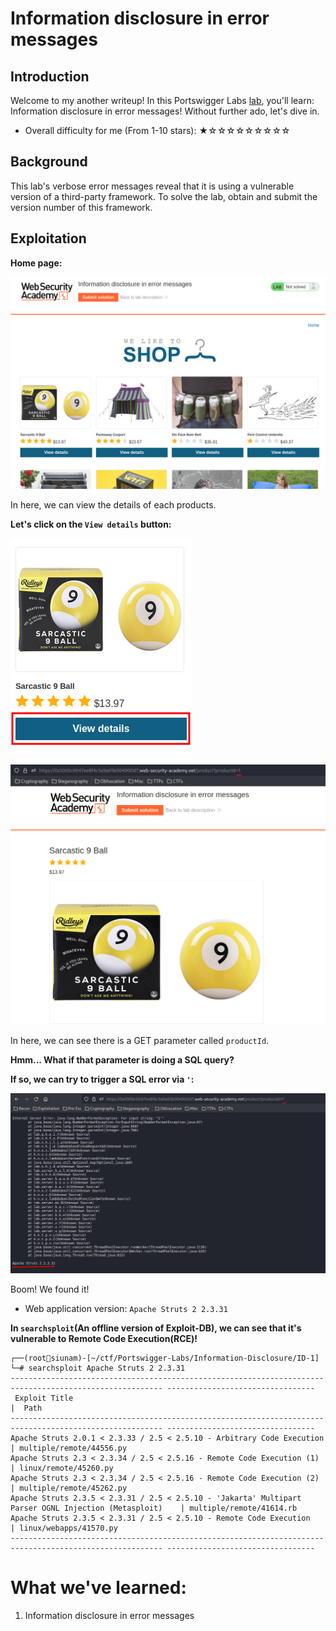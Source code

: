 # Information disclosure in error messages

## Introduction

Welcome to my another writeup! In this Portswigger Labs [lab](https://portswigger.net/web-security/information-disclosure/exploiting/lab-infoleak-in-error-messages), you'll learn: Information disclosure in error messages! Without further ado, let's dive in.

- Overall difficulty for me (From 1-10 stars): ★☆☆☆☆☆☆☆☆☆

## Background

This lab's verbose error messages reveal that it is using a vulnerable version of a third-party framework. To solve the lab, obtain and submit the version number of this framework.

## Exploitation

**Home page:**

![](https://github.com/siunam321/CTF-Writeups/blob/main/Portswigger-Labs/Information-Disclosure/ID-1/images/Pasted%20image%2020221216051328.png)

In here, we can view the details of each products.

**Let's click on the `View details` button:**

![](https://github.com/siunam321/CTF-Writeups/blob/main/Portswigger-Labs/Information-Disclosure/ID-1/images/Pasted%20image%2020221216051935.png)

![](https://github.com/siunam321/CTF-Writeups/blob/main/Portswigger-Labs/Information-Disclosure/ID-1/images/Pasted%20image%2020221216051943.png)

In here, we can see there is a GET parameter called `productId`.

**Hmm... What if that parameter is doing a SQL query?**

**If so, we can try to trigger a SQL error via `'`:**

![](https://github.com/siunam321/CTF-Writeups/blob/main/Portswigger-Labs/Information-Disclosure/ID-1/images/Pasted%20image%2020221216052044.png)

Boom! We found it!

- Web application version: `Apache Struts 2 2.3.31`

**In `searchsploit`(An offline version of Exploit-DB), we can see that it's vulnerable to Remote Code Execution(RCE)!**
```
┌──(root🌸siunam)-[~/ctf/Portswigger-Labs/Information-Disclosure/ID-1]
└─# searchsploit Apache Struts 2 2.3.31
-------------------------------------------------------------------------------------------------------- ---------------------------------
 Exploit Title                                                                                          |  Path
-------------------------------------------------------------------------------------------------------- ---------------------------------
Apache Struts 2.0.1 < 2.3.33 / 2.5 < 2.5.10 - Arbitrary Code Execution                                  | multiple/remote/44556.py
Apache Struts 2.3 < 2.3.34 / 2.5 < 2.5.16 - Remote Code Execution (1)                                   | linux/remote/45260.py
Apache Struts 2.3 < 2.3.34 / 2.5 < 2.5.16 - Remote Code Execution (2)                                   | multiple/remote/45262.py
Apache Struts 2.3.5 < 2.3.31 / 2.5 < 2.5.10 - 'Jakarta' Multipart Parser OGNL Injection (Metasploit)    | multiple/remote/41614.rb
Apache Struts 2.3.5 < 2.3.31 / 2.5 < 2.5.10 - Remote Code Execution                                     | linux/webapps/41570.py
-------------------------------------------------------------------------------------------------------- ---------------------------------
```

# What we've learned:

1. Information disclosure in error messages